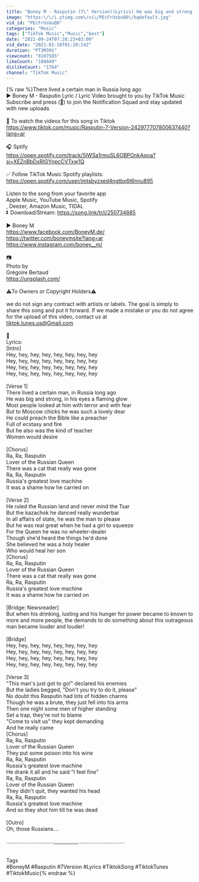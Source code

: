 ```yaml
---
title: "Boney M - Rasputin (7\" Version)(Lyrics) He was big and strong in his eyes a flaming glow TikTok Song"
image: "https:\/\/i.ytimg.com\/vi\/PEcFrUsbuQ0\/hqdefault.jpg"
vid_id: "PEcFrUsbuQ0"
categories: "Music"
tags: ["TikTok Music","Music","best"]
date: "2021-09-24T07:28:23+03:00"
vid_date: "2021-01-18T01:20:24Z"
duration: "PT3M39S"
viewcount: "8107585"
likeCount: "180049"
dislikeCount: "1784"
channel: "TikTok Music"
---
```

{% raw %}There lived a certain man in Russia long ago<br />▶️ Boney M - Rasputin Lyric / Lyric Video brought to you by TikTok Music <br />Subscribe and press (🔔) to join the Notification Squad and stay updated with new uploads<br /><br />💖 To watch the videos for this song in Tiktok<br /><a rel="nofollow" target="blank" href="https://www.tiktok.com/music/Rasputin-7-Version-242977707800637440?lang=ar">https://www.tiktok.com/music/Rasputin-7-Version-242977707800637440?lang=ar</a><br /><br />🎧 Sptify<br /><a rel="nofollow" target="blank" href="https://open.spotify.com/track/5lWSa1rmuSL6OBPOnkAqoa?si=XEZnBbDxRIGYnpcCVTxw1Q">https://open.spotify.com/track/5lWSa1rmuSL6OBPOnkAqoa?si=XEZnBbDxRIGYnpcCVTxw1Q</a><br /><br />✅ Follow TikTok Music Spotify playlists: <a rel="nofollow" target="blank" href="https://open.spotify.com/user/imtsbyzxed4ngtbx6t6nnu895">https://open.spotify.com/user/imtsbyzxed4ngtbx6t6nnu895</a><br /><br />Listen to the song from your favorite app<br />Apple Music, YouTube Music, Spotify<br />, Deezer, Amazon Music, TIDAL<br />⏬ Download/Stream: <a rel="nofollow" target="blank" href="https://song.link/tr/i/250734685">https://song.link/tr/i/250734685</a><br /><br />▶️ Boney M<br /><a rel="nofollow" target="blank" href="https://www.facebook.com/BoneyM.de/">https://www.facebook.com/BoneyM.de/</a><br /><a rel="nofollow" target="blank" href="https://twitter.com/boneymsite?lang=ar">https://twitter.com/boneymsite?lang=ar</a><br /><a rel="nofollow" target="blank" href="https://www.instagram.com/boney__m/">https://www.instagram.com/boney__m/</a><br /><br />📷<br /> Photo by<br />Grégoire Bertaud<br /><a rel="nofollow" target="blank" href="https://unsplash.com/">https://unsplash.com/</a><br /><br />⚠️To Owners or Copyright Holders⚠️<br /><br />we do not sign any contract with artists or labels. The goal is simply to share this song and put it forward. If we made a mistake or you do not agree for the upload of this video, contact us at <br />tiktok.tunes.us@Gmail.com<br /><br />🎵<br />Lyrics:<br />[Intro]<br />Hey, hey, hey, hey, hey, hey, hey, hey<br />Hey, hey, hey, hey, hey, hey, hey, hey<br />Hey, hey, hey, hey, hey, hey, hey, hey<br />Hey, hey, hey, hey, hey, hey, hey, hey<br /><br />[Verse 1]<br />There lived a certain man, in Russia long ago<br />He was big and strong, in his eyes a flaming glow<br />Most people looked at him with terror and with fear<br />But to Moscow chicks he was such a lovely dear<br />He could preach the Bible like a preacher<br />Full of ecstasy and fire<br />But he also was the kind of teacher<br />Women would desire<br /><br />[Chorus]<br />Ra, Ra, Rasputin<br />Lover of the Russian Queen<br />There was a cat that really was gone<br />Ra, Ra, Rasputin<br />Russia's greatest love machine<br />It was a shame how he carried on<br /><br />[Verse 2]<br />He ruled the Russian land and never mind the Tsar<br />But the kazachok he danced really wunderbar<br />In all affairs of state, he was the man to please<br />But he was real great when he had a girl to squeeze<br />For the Queen he was no wheeler-dealer<br />Though she'd heard the things he'd done<br />She believed he was a holy healer<br />Who would heal her son<br />[Chorus]<br />Ra, Ra, Rasputin<br />Lover of the Russian Queen<br />There was a cat that really was gone<br />Ra, Ra, Rasputin<br />Russia's greatest love machine<br />It was a shame how he carried on<br /><br />[Bridge: Newsreader]<br />But when his drinking, lusting and his hunger for power became to known to more and more people, the demands to do something about this outrageous man became louder and louder!<br /><br />[Bridge]<br />Hey, hey, hey, hey, hey, hey, hey, hey<br />Hey, hey, hey, hey, hey, hey, hey, hey<br />Hey, hey, hey, hey, hey, hey, hey, hey<br />Hey, hey, hey, hey, hey, hey, hey, hey<br /><br />[Verse 3]<br />&quot;This man's just got to go!&quot; declared his enemies<br />But the ladies begged, &quot;Don't you try to do it, please&quot;<br />No doubt this Rasputin had lots of hidden charms<br />Though he was a brute, they just fell into his arms<br />Then one night some men of higher standing<br />Set a trap, they're not to blame<br />&quot;Come to visit us&quot; they kept demanding<br />And he really came<br />[Chorus]<br />Ra, Ra, Rasputin<br />Lover of the Russian Queen<br />They put some poison into his wine<br />Ra, Ra, Rasputin<br />Russia's greatest love machine<br />He drank it all and he said &quot;I feel fine&quot;<br />Ra, Ra, Rasputin<br />Lover of the Russian Queen<br />They didn't quit, they wanted his head<br />Ra, Ra, Rasputin<br />Russia's greatest love machine<br />And so they shot him till he was dead<br /><br />[Outro]<br />Oh, those Russians....<br /><br />................................,,,,,,,,,,,,,,,,...............................<br /><br /><br />Tags<br />#BoneyM #Rasputin #7Version #Lyrics #TiktokSong #TiktokTunes #TiktokMusic{% endraw %}
